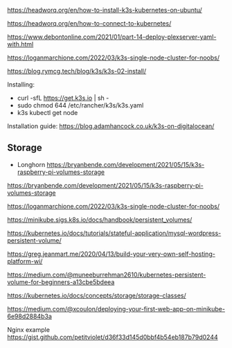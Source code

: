 https://headworq.org/en/how-to-install-k3s-kubernetes-on-ubuntu/

https://headworq.org/en/how-to-connect-to-kubernetes/

https://www.debontonline.com/2021/01/part-14-deploy-plexserver-yaml-with.html

https://loganmarchione.com/2022/03/k3s-single-node-cluster-for-noobs/

https://blog.rymcg.tech/blog/k3s/k3s-02-install/

Installing:

- curl -sfL https://get.k3s.io | sh -
- sudo chmod 644 /etc/rancher/k3s/k3s.yaml
- k3s kubectl get node

Installation guide: https://blog.adamhancock.co.uk/k3s-on-digitalocean/

## Storage

- Longhorn https://bryanbende.com/development/2021/05/15/k3s-raspberry-pi-volumes-storage

https://bryanbende.com/development/2021/05/15/k3s-raspberry-pi-volumes-storage

https://loganmarchione.com/2022/03/k3s-single-node-cluster-for-noobs/

https://minikube.sigs.k8s.io/docs/handbook/persistent_volumes/

https://kubernetes.io/docs/tutorials/stateful-application/mysql-wordpress-persistent-volume/

https://greg.jeanmart.me/2020/04/13/build-your-very-own-self-hosting-platform-wi/

https://medium.com/@muneeburrehman2610/kubernetes-persistent-volume-for-beginners-a13cbe5bdeea

https://kubernetes.io/docs/concepts/storage/storage-classes/

https://medium.com/@xcoulon/deploying-your-first-web-app-on-minikube-6e98d2884b3a

Nginx example https://gist.github.com/petitviolet/d36f33d145d0bbf4b54eb187b79d0244
